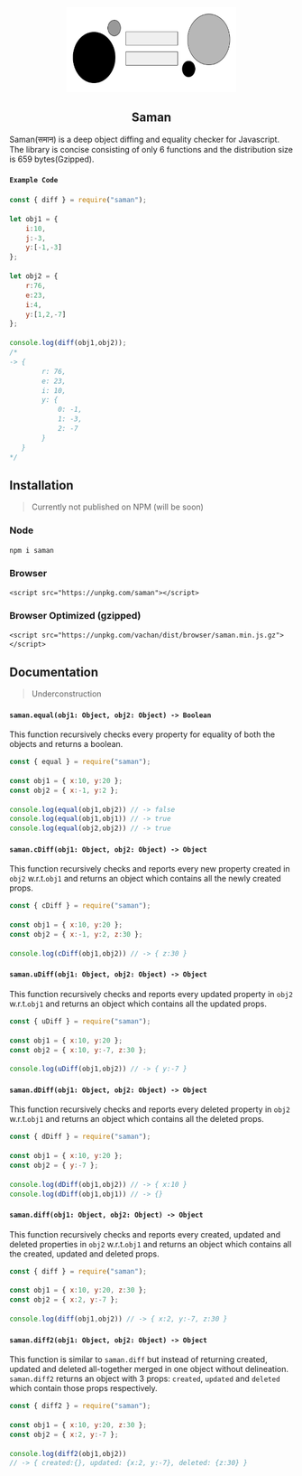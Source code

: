 <div align="center">
<img src="./static/saman.png" height="150em" width="300em"/>

## Saman

</div>

Saman(समान) is a deep object diffing and equality checker for Javascript. The library is concise consisting of only 6 functions and the distribution size is 659 bytes(Gzipped). 

#### `Example Code`
```javascript
const { diff } = require("saman");

let obj1 = {
    i:10,
    j:-3,
    y:[-1,-3]
};

let obj2 = {
    r:76,
    e:23,
    i:4,
    y:[1,2,-7]
};

console.log(diff(obj1,obj2)); 
/*
-> {
        r: 76,
        e: 23,
        i: 10,
        y: {
            0: -1,
            1: -3,
            2: -7
        }
   } 
*/
```


## Installation
> Currently not published on NPM (will be soon)

### Node
```
npm i saman
```
### Browser
```
<script src="https://unpkg.com/saman"></script>
```
### Browser Optimized (gzipped)
```
<script src="https://unpkg.com/vachan/dist/browser/saman.min.js.gz"></script>
```

## Documentation
> Underconstruction

#### `saman.equal(obj1: Object, obj2: Object) -> Boolean`
This function recursively checks every property for equality of both the objects and returns a boolean.

```javascript
const { equal } = require("saman");

const obj1 = { x:10, y:20 };
const obj2 = { x:-1, y:2 };

console.log(equal(obj1,obj2)) // -> false
console.log(equal(obj1,obj1)) // -> true
console.log(equal(obj2,obj2)) // -> true
```

#### `saman.cDiff(obj1: Object, obj2: Object) -> Object`
This function recursively checks and reports every new property created in `obj2` w.r.t.`obj1` and returns an object which contains all the newly created props.

```javascript
const { cDiff } = require("saman");

const obj1 = { x:10, y:20 };
const obj2 = { x:-1, y:2, z:30 };

console.log(cDiff(obj1,obj2)) // -> { z:30 }
```

#### `saman.uDiff(obj1: Object, obj2: Object) -> Object`
This function recursively checks and reports every updated property in `obj2` w.r.t.`obj1` and returns an object which contains all the updated props.

```javascript
const { uDiff } = require("saman");

const obj1 = { x:10, y:20 };
const obj2 = { x:10, y:-7, z:30 };

console.log(uDiff(obj1,obj2)) // -> { y:-7 }
```

#### `saman.dDiff(obj1: Object, obj2: Object) -> Object`
This function recursively checks and reports every deleted property in `obj2` w.r.t.`obj1` and returns an object which contains all the deleted  props.

```javascript
const { dDiff } = require("saman");

const obj1 = { x:10, y:20 };
const obj2 = { y:-7 };

console.log(dDiff(obj1,obj2)) // -> { x:10 }
console.log(dDiff(obj1,obj1)) // -> {}
```

#### `saman.diff(obj1: Object, obj2: Object) -> Object`
This function recursively checks and reports every created, updated and deleted properties in `obj2` w.r.t.`obj1` and returns an object which contains all the created, updated and deleted props.

```javascript
const { diff } = require("saman");

const obj1 = { x:10, y:20, z:30 };
const obj2 = { x:2, y:-7 };

console.log(diff(obj1,obj2)) // -> { x:2, y:-7, z:30 }
```

#### `saman.diff2(obj1: Object, obj2: Object) -> Object`
This function is similar to `saman.diff` but instead of returning created, updated and deleted all-together merged in one object without delineation. `saman.diff2` returns an object with 3 props: `created`, `updated` and `deleted` which contain those props respectively.

```javascript
const { diff2 } = require("saman");

const obj1 = { x:10, y:20, z:30 };
const obj2 = { x:2, y:-7 };

console.log(diff2(obj1,obj2)) 
// -> { created:{}, updated: {x:2, y:-7}, deleted: {z:30} }
```